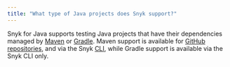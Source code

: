 ```yaml
---
title: "What type of Java projects does Snyk support?"
---
```

Snyk for Java supports testing Java projects that have their dependencies managed by [Maven](https://maven.apache.org/) or [Gradle](https://gradle.org/).
Maven support is available for [GitHub repositories](/docs/github), and via the Snyk [CLI](/docs/using-snyk/), while Gradle support is available via the Snyk CLI only.
